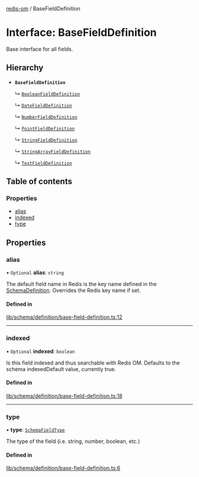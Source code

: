 [redis-om](../README.md) / BaseFieldDefinition

# Interface: BaseFieldDefinition

Base interface for all fields.

## Hierarchy

- **`BaseFieldDefinition`**

  ↳ [`BooleanFieldDefinition`](BooleanFieldDefinition.md)

  ↳ [`DateFieldDefinition`](DateFieldDefinition.md)

  ↳ [`NumberFieldDefinition`](NumberFieldDefinition.md)

  ↳ [`PointFieldDefinition`](PointFieldDefinition.md)

  ↳ [`StringFieldDefinition`](StringFieldDefinition.md)

  ↳ [`StringArrayFieldDefinition`](StringArrayFieldDefinition.md)

  ↳ [`TextFieldDefinition`](TextFieldDefinition.md)

## Table of contents

### Properties

- [alias](BaseFieldDefinition.md#alias)
- [indexed](BaseFieldDefinition.md#indexed)
- [type](BaseFieldDefinition.md#type)

## Properties

### alias

• `Optional` **alias**: `string`

The default field name in Redis is the key name defined in the
[SchemaDefinition](../README.md#schemadefinition). Overrides the Redis key name if set.

#### Defined in

[lib/schema/definition/base-field-definition.ts:12](https://github.com/redis/redis-om-node/blob/000c57c/lib/schema/definition/base-field-definition.ts#L12)

___

### indexed

• `Optional` **indexed**: `boolean`

Is this field indexed and thus searchable with Redis OM. Defaults
to the schema indexedDefault value, currently true.

#### Defined in

[lib/schema/definition/base-field-definition.ts:18](https://github.com/redis/redis-om-node/blob/000c57c/lib/schema/definition/base-field-definition.ts#L18)

___

### type

• **type**: [`SchemaFieldType`](../README.md#schemafieldtype)

The type of the field (i.e. string, number, boolean, etc.)

#### Defined in

[lib/schema/definition/base-field-definition.ts:6](https://github.com/redis/redis-om-node/blob/000c57c/lib/schema/definition/base-field-definition.ts#L6)
